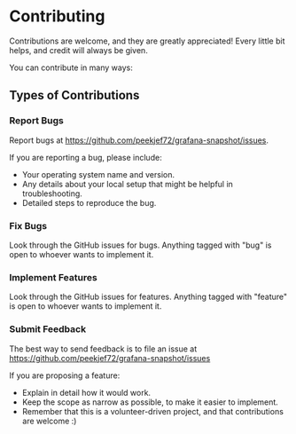# Contributing

Contributions are welcome, and they are greatly appreciated! Every
little bit helps, and credit will always be given. 

You can contribute in many ways:

## Types of Contributions

### Report Bugs

Report bugs at https://github.com/peekjef72/grafana-snapshot/issues.

If you are reporting a bug, please include:

* Your operating system name and version.
* Any details about your local setup that might be helpful in troubleshooting.
* Detailed steps to reproduce the bug.

### Fix Bugs

Look through the GitHub issues for bugs. Anything tagged with "bug"
is open to whoever wants to implement it.

### Implement Features

Look through the GitHub issues for features. Anything tagged with "feature"
is open to whoever wants to implement it.

### Submit Feedback

The best way to send feedback is to file an issue at https://github.com/peekjef72/grafana-snapshot/issues

If you are proposing a feature:

* Explain in detail how it would work.
* Keep the scope as narrow as possible, to make it easier to implement.
* Remember that this is a volunteer-driven project, and that contributions
  are welcome :)


